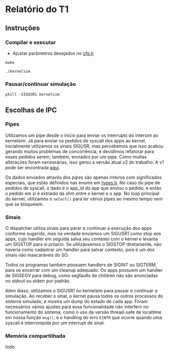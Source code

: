 # Relatório do T1

## Instruções

### Compilar e executar

- Ajustar parâmetros desejados no [cfg.h](cfg.h)

`make`

`./kernelsim`

### Pausar/continuar simulação

`pkill -SIGUSR1 kernelsim`

## Escolhas de IPC

### Pipes

Utilizamos um pipe desde o início para enviar os interrupts do intersim ao kernelsim. Já para enviar os pedidos de syscall dos apps ao kernel, inicialmente utilizamos os sinais SIGUSR, mas percebemos que isso acabou gerando muitos problemas de concorrência, e decidimos refatorar para esses pedidos serem, também, enviados por um pipe. Como muitas alterações foram necessárias, isso gerou a versão atual v2 do trabalho. A v1 pode ser encontrada [aqui](https://github.com/bathwaterpizza/t1_inf1316).

Os dados enviados através dos pipes são apenas inteiros com significados especiais, que estão definidos nas enums em [types.h](types.h). No caso do pipe de pedidos de syscall, o dado é o app_id do app que enviou o pedido, e então o pedido em si é extraído da shm entre o kernel e o app. No loop principal do kernel, utilizamos o `select()` para ler vários pipes ao mesmo tempo sem que se bloqueiem.

### Sinais

O dispatcher utiliza sinais para parar e continuar a execução dos apps conforme sugerido, mas na verdade enviamos um SIGUSR1 como stop aos apps, cujo handler em seguida salva seu contexto com o kernel e levanta um SIGSTOP para si próprio. Se utilizássemos o SIGSTOP diretamente, não haveria como cadastrar um handler para salvar contexto, pois é um dos sinais não mascaráveis do SO.

Todos os programas também possuem handlers de SIGINT ou SIGTERM, para os encerrar com um cleanup adequado. Os apps possuem um handler de SIGSEGV para debug, como segfaults de children não são anunciadas no stdout ou stderr por padrão.

Além disso, utilizamos o SIGUSR1 no kernelsim para pausar e continuar a simulação. Ao receber o sinal, o kernel pausa todos os outros processos do sistema simulado, e mostra um dump do estado de cada app. Foram necessários vários ajustes para essa funcionalidade não interferir no funcionamento do sistema, como o uso da versão thread-safe de localtime em nossa função `msg()`, e o handling do erro `EINTR` que ocorre quando uma syscall é interrompida por um interrupt de sinal.

### Memória compartilhada

todo

